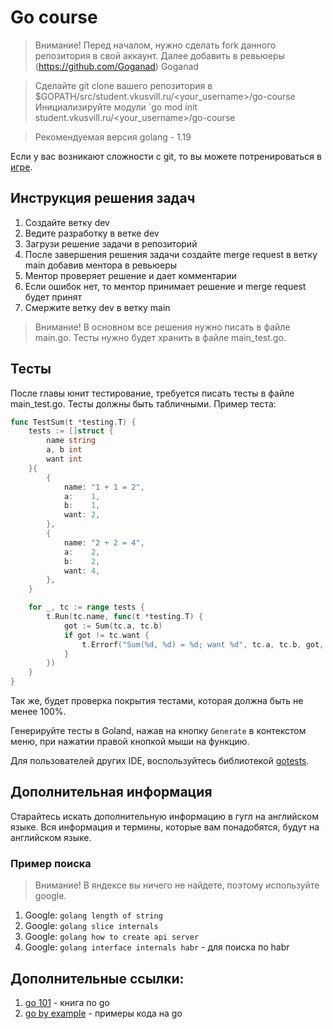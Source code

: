 # Go course
> Внимание!
> Перед началом, нужно сделать fork данного репозитория в свой аккаунт.
> Далее добавить в ревьюеры (https://github.com/Goganad) Goganad

> Сделайте git clone вашего репозитория в $GOPATH/src/student.vkusvill.ru/<your_username>/go-course
> Инициализируйте модули `go mod init student.vkusvill.ru/<your_username>/go-course

> Рекомендуемая версия golang - 1.19

Если у вас возникают сложности с git, то вы можете потренироваться в [игре](https://learngitbranching.js.org/?locale=ru_RU).


## Инструкция решения задач
1. Создайте ветку dev
2. Ведите разработку в ветке dev
3. Загрузи решение задачи в репозиторий
4. После завершения решения задачи создайте merge request в ветку main добавив ментора в ревьюеры
5. Ментор проверяет решение и дает комментарии
6. Если ошибок нет, то ментор принимает решение и merge request будет принят
7. Смержите ветку dev в ветку main

> Внимание! В основном все решения нужно писать в файле main.go. Тесты нужно будет хранить в файле main_test.go.

## Тесты
После главы юнит тестирование, требуется писать тесты в файле main_test.go. Тесты должны быть табличными. Пример теста:
```go
func TestSum(t *testing.T) {
    tests := []struct {
        name string
        a, b int
        want int
    }{
        {
            name: "1 + 1 = 2",
            a:    1,
            b:    1,
            want: 2,
        },
        {
            name: "2 + 2 = 4",
            a:    2,
            b:    2,
            want: 4,
        },
    }

    for _, tc := range tests {
        t.Run(tc.name, func(t *testing.T) {
            got := Sum(tc.a, tc.b)
            if got != tc.want {
                t.Errorf("Sum(%d, %d) = %d; want %d", tc.a, tc.b, got, tc.want)
            }
        })
    }
}
```
Так же, будет проверка покрытия тестами, которая должна быть не менее 100%.

Генерируйте тесты в Goland, нажав на кнопку `Generate` в контекстом меню, при нажатии правой кнопкой мыши на функцию.

Для пользователей других IDE, воспользуйтесь библиотекой [gotests](https://github.com/cweill/gotests).

## Дополнительная информация
Старайтесь искать дополнительную информацию в гугл на английском языке. Вся информация и термины, которые вам понадобятся, будут на английском языке.

### Пример поиска
> Внимание! В яндексе вы ничего не найдете, поэтому используйте google.
1. Google: `golang length of string`
2. Google: `golang slice internals`
3. Google: `golang how to create api server`
4. Google: `golang interface internals habr` - для поиска по habr

## Дополнительные ссылки:
1. [go 101](https://go101.org/article/101.html) - книга по go
2. [go by example](https://gobyexample.ru/) - примеры кода на go
